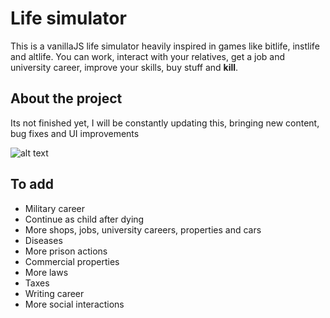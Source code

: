 # Life simulator
This is a vanillaJS life simulator heavily inspired in games like bitlife, instlife and altlife. You can work, interact with your relatives, get a job and university career, improve your skills, buy stuff and **kill**.

## About the project
Its not finished yet, I will be constantly updating this, bringing new content, bug fixes and UI improvements

![alt text](https://github.com/robert1811/life-simulator/blob/main/preview.jpg?raw=true)

## To add
- Military career
- Continue as child after dying
- More shops, jobs, university careers, properties and cars
- Diseases
- More prison actions
- Commercial properties
- More laws
- Taxes
- Writing career
- More social interactions
